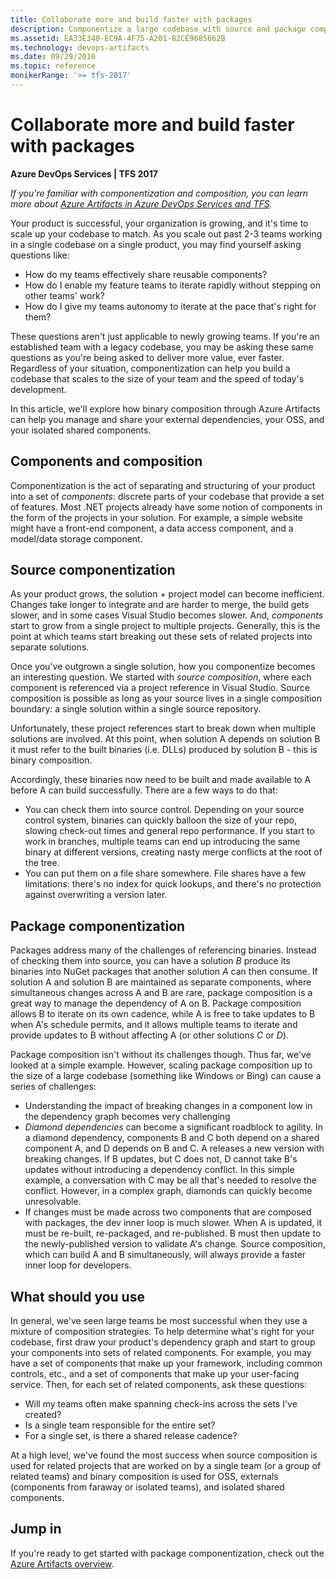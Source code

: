 ```yaml
---
title: Collaborate more and build faster with packages
description: Componentize a large codebase with source and package composition using Azure Artifacts in Azure DevOps Services or Team Foundation Server
ms.assetid: EA33E340-EC9A-4F75-A201-82CE9685662B
ms.technology: devops-artifacts
ms.date: 09/29/2016
ms.topic: reference
monikerRange: '>= tfs-2017'
---
```


# Collaborate more and build faster with packages

**Azure DevOps Services | TFS 2017**

_If you're familiar with componentization and composition, you can learn more about [Azure Artifacts in Azure DevOps Services and TFS](overview.md)._

Your product is successful, your organization is growing, and it's time to scale up your codebase to match. As you scale out past 2-3 teams working in a single codebase on a single product, you may find yourself asking questions like:

- How do my teams effectively share reusable components?
- How do I enable my feature teams to iterate rapidly without stepping on other teams' work?
- How do I give my teams autonomy to iterate at the pace that's right for them?

These questions aren't just applicable to newly growing teams.
If you're an established team with a legacy codebase, you may be asking these same questions as you're being asked to deliver more value, ever faster. Regardless of your situation, componentization can help you build a codebase that scales to the size of your team and the speed of today's development.

In this article, we'll explore how binary composition through Azure Artifacts can help you manage and share your external dependencies, your OSS, and your isolated shared components.

## Components and composition

Componentization is the act of separating and structuring of your product into a set of _components_: discrete parts of your codebase that provide a set of features. Most .NET projects already have some notion of components in the form of the projects in your solution. For example, a simple website might have a front-end component, a data access component, and a model/data storage component.

## Source componentization

As your product grows, the solution + project model can become inefficient.
Changes take longer to integrate and are harder to merge, the build gets slower, and in some cases Visual Studio becomes slower.
And, _components_ start to grow from a single project to multiple projects.
Generally, this is the point at which teams start breaking out these sets of related projects into separate solutions.

Once you've outgrown a single solution, how you componentize becomes an interesting question.
We started with _source composition_, where each component is referenced via a project reference in Visual Studio.
Source composition is possible as long as your source lives in a single composition boundary: a single solution within a single source repository.

Unfortunately, these project references start to break down when multiple solutions are involved.
At this point, when solution A depends on solution B it must refer to the built binaries (i.e. DLLs) produced by solution B - this is binary composition.

Accordingly, these binaries now need to be built and made available to A before A can build successfully. There are a few ways to do that:

- You can check them into source control.
  Depending on your source control system, binaries can quickly balloon the size of your repo, slowing check-out times and general repo performance.
  If you start to work in branches, multiple teams can end up introducing the same binary at different versions, creating nasty merge conflicts at the root of the tree.
- You can put them on a file share somewhere.
  File shares have a few limitations: there's no index for quick lookups, and there's no protection against overwriting a version later.

## Package componentization

Packages address many of the challenges of referencing binaries. Instead of checking them into source, you can have a solution _B_ produce its binaries into NuGet packages that another solution _A_ can then consume. If solution A and solution B are maintained as separate components, where simultaneous changes across A and B are rare, package composition is a great way to manage the dependency of A on B. Package composition allows B to iterate on its own cadence, while A is free to take updates to B when A's schedule permits, and it allows multiple teams to iterate and provide updates to B without affecting A (or other solutions _C_ or _D_).

Package composition isn't without its challenges though. Thus far, we've looked at a simple example. However, scaling package composition up to the size of a large codebase (something like Windows or Bing) can cause a series of challenges:

- Understanding the impact of breaking changes in a component low in the dependency graph becomes very challenging
- _Diamond dependencies_ can become a significant roadblock to agility.
  In a diamond dependency, components B and C both depend on a shared component A, and D depends on B and C.
  A releases a new version with breaking changes.
  If B updates, but C does not, D cannot take B's updates without introducing a dependency conflict.
  In this simple example, a conversation with C may be all that's needed to resolve the conflict.
  However, in a complex graph, diamonds can quickly become unresolvable.
- If changes must be made across two components that are composed with packages, the dev inner loop is much slower. When A is updated, it must be re-built, re-packaged, and re-published.
  B must then update to the newly-published version to validate A's change.
  Source composition, which can build A and B simultaneously, will always provide a faster inner loop for developers.

## What should you use

In general, we've seen large teams be most successful when they use a mixture of composition strategies.
To help determine what's right for your codebase, first draw your product's dependency graph and start to group your components into sets of related components.
For example, you may have a set of components that make up your framework, including common controls, etc., and a set of components that make up your user-facing service.
Then, for each set of related components, ask these questions:

- Will my teams often make spanning check-ins across the sets I've created?
- Is a single team responsible for the entire set?
- For a single set, is there a shared release cadence?

At a high level, we've found the most success when source composition is used for related projects that are worked on by a single team (or a group of related teams) and binary composition is used for OSS, externals (components from faraway or isolated teams), and isolated shared components.

## Jump in

If you're ready to get started with package componentization, check out the [Azure Artifacts overview](overview.md).
